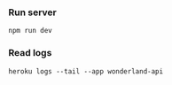 ### Run server

```
npm run dev
```

### Read logs

```
heroku logs --tail --app wonderland-api
```
